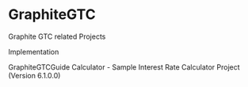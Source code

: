 # GraphiteGTC
Graphite GTC related Projects

Implementation

GraphiteGTCGuide Calculator - Sample Interest Rate Calculator Project (Version 6.1.0.0)
